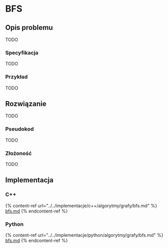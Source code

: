 # BFS

## Opis problemu

TODO

### Specyfikacja

TODO

### Przykład

TODO

## Rozwiązanie

TODO

### Pseudokod

TODO

### Złożoność

TODO

## Implementacja

### C++

{% content-ref url="../../implementacje/c++/algorytmy/grafy/bfs.md" %}
[bfs.md](../../implementacje/c++/algorytmy/grafy/bfs.md)
{% endcontent-ref %}

### Python

{% content-ref url="../../implementacje/python/algorytmy/grafy/bfs.md" %}
[bfs.md](../../implementacje/python/algorytmy/grafy/bfs.md)
{% endcontent-ref %}
